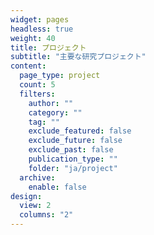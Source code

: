 ```yaml
---
widget: pages
headless: true
weight: 40
title: プロジェクト
subtitle: "主要な研究プロジェクト"
content:
  page_type: project
  count: 5
  filters:
    author: ""
    category: ""
    tag: ""
    exclude_featured: false
    exclude_future: false
    exclude_past: false
    publication_type: ""
    folder: "ja/project"
  archive:
    enable: false
design:
  view: 2
  columns: "2"
---
```


<div id="projects"></div>

